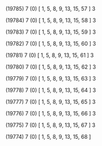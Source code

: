 (19785) 7 (0) [ 1, 5, 8, 9, 13, 15, 57 ] 3 


(19784) 7 (0) [ 1, 5, 8, 9, 13, 15, 58 ] 3 


(19783) 7 (0) [ 1, 5, 8, 9, 13, 15, 59 ] 3 


(19782) 7 (0) [ 1, 5, 8, 9, 13, 15, 60 ] 3 


(19781) 7 (0) [ 1, 5, 8, 9, 13, 15, 61 ] 3 


(19780) 7 (0) [ 1, 5, 8, 9, 13, 15, 62 ] 3 


(19779) 7 (0) [ 1, 5, 8, 9, 13, 15, 63 ] 3 


(19778) 7 (0) [ 1, 5, 8, 9, 13, 15, 64 ] 3 


(19777) 7 (0) [ 1, 5, 8, 9, 13, 15, 65 ] 3 


(19776) 7 (0) [ 1, 5, 8, 9, 13, 15, 66 ] 3 


(19775) 7 (0) [ 1, 5, 8, 9, 13, 15, 67 ] 3 


(19774) 7 (0) [ 1, 5, 8, 9, 13, 15, 68 ]  

